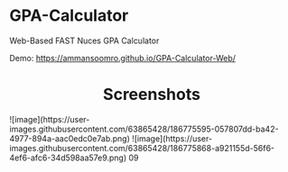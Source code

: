 # GPA-Calculator

Web-Based FAST Nuces GPA Calculator

Demo: https://ammansoomro.github.io/GPA-Calculator-Web/

<h1 align="center"> Screenshots </h1>
![image](https://user-images.githubusercontent.com/63865428/186775595-057807dd-ba42-4977-894a-aac0edc0e7ab.png)
![image](https://user-images.githubusercontent.com/63865428/186775868-a921155d-56f6-4ef6-afc6-34d598aa57e9.png)
09
